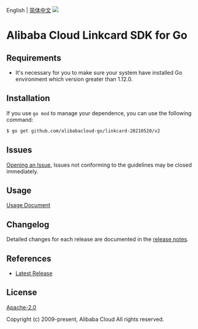 English | [简体中文](README-CN.md)
![](https://aliyunsdk-pages.alicdn.com/icons/AlibabaCloud.svg)

# Alibaba Cloud Linkcard SDK for Go

## Requirements
- It's necessary for you to make sure your system have installed Go environment which version greater than 1.12.0.

## Installation
If you use `go mod` to manage your dependence, you can use the following command:

```sh
$ go get github.com/alibabacloud-go/linkcard-20210520/v2
```

## Issues
[Opening an Issue](https://github.com/aliyun/alibabacloud-go-sdk/issues/new), Issues not conforming to the guidelines may be closed immediately.

## Usage
[Usage Document](https://github.com/aliyun/alibabacloud-go-sdk/blob/master/docs/Usage-EN.md#demo)

## Changelog
Detailed changes for each release are documented in the [release notes](./ChangeLog.txt).

## References
* [Latest Release](https://github.com/aliyun/alibabacloud-go-sdk/)

## License
[Apache-2.0](http://www.apache.org/licenses/LICENSE-2.0)

Copyright (c) 2009-present, Alibaba Cloud All rights reserved.
